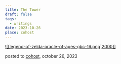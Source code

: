 ```yaml
---
title: The Tower
draft: false
tags:
  - writings
date: 2023-10-26
place: cohost
---
```

[![[legend-of-zelda-oracle-of-ages-gbc-16.png|2000]]](https://cohost.org/dannn/post/3285583-the-tower)

posted to [cohost](https://cohost.org/dannn/post/3285583-the-tower), october 26, 2023